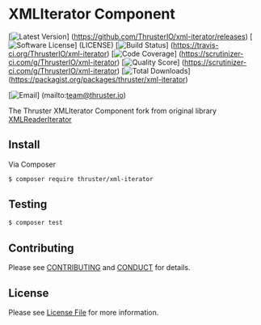 # XMLIterator Component

[![Latest Version](https://img.shields.io/github/release/ThrusterIO/xml-iterator.svg?style=flat-square)]
(https://github.com/ThrusterIO/xml-iterator/releases)
[![Software License](https://img.shields.io/badge/license-MIT-brightgreen.svg?style=flat-square)]
(LICENSE)
[![Build Status](https://img.shields.io/travis/ThrusterIO/xml-iterator.svg?style=flat-square)]
(https://travis-ci.org/ThrusterIO/xml-iterator)
[![Code Coverage](https://img.shields.io/scrutinizer/coverage/g/ThrusterIO/xml-iterator.svg?style=flat-square)]
(https://scrutinizer-ci.com/g/ThrusterIO/xml-iterator)
[![Quality Score](https://img.shields.io/scrutinizer/g/ThrusterIO/xml-iterator.svg?style=flat-square)]
(https://scrutinizer-ci.com/g/ThrusterIO/xml-iterator)
[![Total Downloads](https://img.shields.io/packagist/dt/thruster/xml-iterator.svg?style=flat-square)]
(https://packagist.org/packages/thruster/xml-iterator)

[![Email](https://img.shields.io/badge/email-team@thruster.io-blue.svg?style=flat-square)]
(mailto:team@thruster.io)

The Thruster XMLIterator Component fork from original library [XMLReaderIterator](https://github.com/hakre/XMLReaderIterator)


## Install

Via Composer

```bash
$ composer require thruster/xml-iterator
```

## Testing

```bash
$ composer test
```


## Contributing

Please see [CONTRIBUTING](CONTRIBUTING.md) and [CONDUCT](CONDUCT.md) for details.


## License

Please see [License File](LICENSE) for more information.

